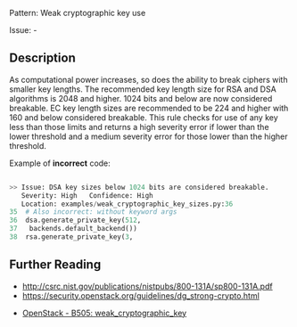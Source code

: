 Pattern: Weak cryptographic key use

Issue: -

## Description

As computational power increases, so does the ability to break ciphers with
smaller key lengths. The recommended key length size for RSA and DSA
algorithms is 2048 and higher. 1024 bits and below are now considered
breakable. EC key length sizes are recommended to be 224 and higher with 160
and below considered breakable. This rule checks for use of any key
less than those limits and returns a high severity error if lower than the
lower threshold and a medium severity error for those lower than the higher
threshold.

Example of **incorrect** code:

```python

>> Issue: DSA key sizes below 1024 bits are considered breakable.
   Severity: High   Confidence: High
   Location: examples/weak_cryptographic_key_sizes.py:36
35  # Also incorrect: without keyword args
36  dsa.generate_private_key(512,
37   backends.default_backend())
38  rsa.generate_private_key(3,

```

## Further Reading

  - <http://csrc.nist.gov/publications/nistpubs/800-131A/sp800-131A.pdf>
  - <https://security.openstack.org/guidelines/dg_strong-crypto.html>
* [OpenStack - B505: weak_cryptographic_key](https://docs.openstack.org/developer/bandit/plugins/weak_cryptographic_key.html)
